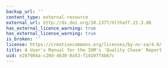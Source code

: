 ```yaml
---
backup_url: ''
content_type: external-resource
external_url: http://dx.doi.org/10.1377/hlthaff.21.3.80
has_external_licence_warning: true
has_external_license_warning: true
is_broken: ''
license: https://creativecommons.org/licenses/by-nc-sa/4.0/
title: A User's Manual for the IOM's 'Quality Chasm' Report
uid: e287984a-c20d-4630-8a53-f14107f4b67c
---
```

